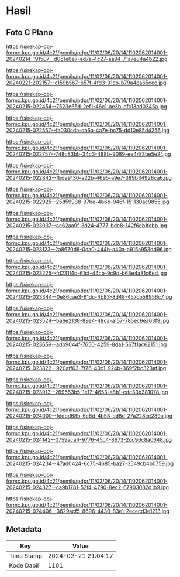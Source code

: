 # Hasil

## Foto C Plano

https://sirekap-obj-formc.kpu.go.id/4c21/pemilu/pdpr/11/02/06/20/14/1102062014001-20240214-191507--d051e6e7-ed7a-4c27-aa94-71a7e84a4b22.jpg

https://sirekap-obj-formc.kpu.go.id/4c21/pemilu/pdpr/11/02/06/20/14/1102062014001-20240221-202157--c159b567-657f-4fd3-91eb-b79a4ea65cec.jpg

https://sirekap-obj-formc.kpu.go.id/4c21/pemilu/pdpr/11/02/06/20/14/1102062014001-20240215-022454--7523e65d-2ef1-46c1-ae3b-dfc13ad0345a.jpg

https://sirekap-obj-formc.kpu.go.id/4c21/pemilu/pdpr/11/02/06/20/14/1102062014001-20240215-022557--fa030cda-da6a-4a7e-bc75-dd10e85d4256.jpg

https://sirekap-obj-formc.kpu.go.id/4c21/pemilu/pdpr/11/02/06/20/14/1102062014001-20240215-022757--748c83bb-34c3-488b-9089-ee44f3be5e2f.jpg

https://sirekap-obj-formc.kpu.go.id/4c21/pemilu/pdpr/11/02/06/20/14/1102062014001-20240215-022842--fbde9130-a22b-4695-a9e7-389b34928ca6.jpg

https://sirekap-obj-formc.kpu.go.id/4c21/pemilu/pdpr/11/02/06/20/14/1102062014001-20240215-022925--25d59938-976e-4b6b-946f-151130ac9855.jpg

https://sirekap-obj-formc.kpu.go.id/4c21/pemilu/pdpr/11/02/06/20/14/1102062014001-20240215-023037--ac62aa9f-3d24-4777-bdc8-142f6eb1fcbb.jpg

https://sirekap-obj-formc.kpu.go.id/4c21/pemilu/pdpr/11/02/06/20/14/1102062014001-20240215-023123--2a8670d8-0da0-444b-a40a-a915a953dd96.jpg

https://sirekap-obj-formc.kpu.go.id/4c21/pemilu/pdpr/11/02/06/20/14/1102062014001-20240215-023225--fd231f4d-61cf-44cb-9c9d-b68e4a81c6ed.jpg

https://sirekap-obj-formc.kpu.go.id/4c21/pemilu/pdpr/11/02/06/20/14/1102062014001-20240215-023344--0e86cae3-61dc-4b83-8d48-457cb58956c7.jpg

https://sirekap-obj-formc.kpu.go.id/4c21/pemilu/pdpr/11/02/06/20/14/1102062014001-20240215-023524--ba6e2138-89e4-48ca-a157-785ec6ea63f9.jpg

https://sirekap-obj-formc.kpu.go.id/4c21/pemilu/pdpr/11/02/06/20/14/1102062014001-20240215-023659--adb9044f-7650-4259-8da1-567f1ac62151.jpg

https://sirekap-obj-formc.kpu.go.id/4c21/pemilu/pdpr/11/02/06/20/14/1102062014001-20240215-023822--920aff03-7f76-40c1-924b-369f2bc323af.jpg

https://sirekap-obj-formc.kpu.go.id/4c21/pemilu/pdpr/11/02/06/20/14/1102062014001-20240215-023913--269563b5-1e17-4653-a8b1-cdc33b381078.jpg

https://sirekap-obj-formc.kpu.go.id/4c21/pemilu/pdpr/11/02/06/20/14/1102062014001-20240215-024000--fddbd68b-6c6d-4b53-bd8d-27a228cc289a.jpg

https://sirekap-obj-formc.kpu.go.id/4c21/pemilu/pdpr/11/02/06/20/14/1102062014001-20240215-024142--0759aca4-9776-45c4-8673-2cd96c8a0648.jpg

https://sirekap-obj-formc.kpu.go.id/4c21/pemilu/pdpr/11/02/06/20/14/1102062014001-20240215-024234--47ad0424-6c75-4685-ba27-3549cb4b0759.jpg

https://sirekap-obj-formc.kpu.go.id/4c21/pemilu/pdpr/11/02/06/20/14/1102062014001-20240215-024327--ca9b1781-52f4-4790-8ec2-67903082d1b9.jpg

https://sirekap-obj-formc.kpu.go.id/4c21/pemilu/pdpr/11/02/06/20/14/1102062014001-20240215-024406--3629acf5-8696-4430-83e1-2ececd3e1213.jpg


## Metadata

| Key        | Value               |
| ---------- | ------------------- |
| Time Stamp | 2024-02-21 21:04:17 |
| Kode Dapil | 1101                |



